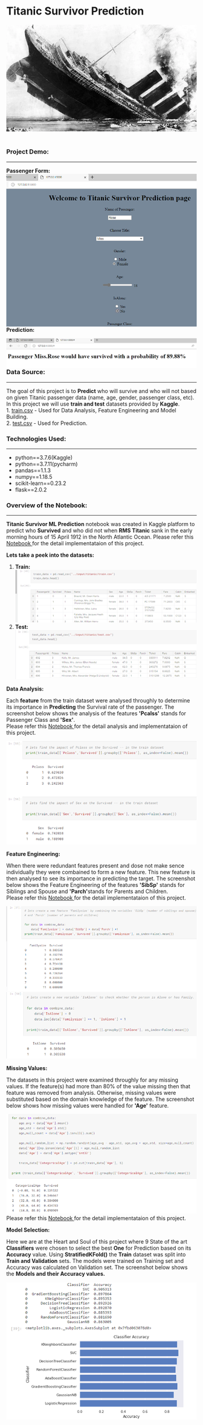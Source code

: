 # <b>Titanic Survivor Prediction</b>

<div style="text-align: center;"><img src="https://github.com/J-R-1/J-R-1/blob/main/Kaggle%20project%20-%20Titanic%20Survivor%20Prediction/Screenshot%20(355).png"
width="1000" ></div>
<br>

### <b>Project Demo:</b>
<hr />
<b>Passenger Form:</b>

<img src="https://github.com/J-R-1/J-R-1/blob/main/Kaggle%20project%20-%20Titanic%20Survivor%20Prediction/titnic_sc_1.png" width="600" style="float: left;"/>
  
<b>Prediction:</b>

<img src="https://github.com/J-R-1/J-R-1/blob/main/Kaggle%20project%20-%20Titanic%20Survivor%20Prediction/titanic_sc2.png" width="600" style="float: left;"/>


### <b>Data Source:</b>
<hr />
The goal of this project is to <b>Predict</b> who will survive and who will not based on given Titanic passenger data (name, age, gender, passenger class, etc). In this project we will use <b>train and test</b> datasets provided by <b>Kaggle</b>.
<br>
1. <a href="https://www.kaggle.com/code/alexisbcook/titanic-tutorial/data?select=train.csv">train.csv</a> - Used for Data Analysis, Feature Engineering and Model Building.
<br> 
2. <a href="https://www.kaggle.com/code/alexisbcook/titanic-tutorial/data?select=test.csv">test.csv</a> - Used for Prediction.



### <b>Technologies Used:</b>
<hr />
<ul>
  <li>python==3.7.6(Kaggle)</li>
  <li>python==3.7.11(pycharm)</li>
  <li>pandas==1.1.3</li>
  <li>numpy==1.18.5</li>
  <li>scikit-learn==0.23.2</li>
  <li>flask==2.0.2</li>
 </ul>

### <b>Overview of the Notebook:</b>
<hr />
<b>Titanic Survivor ML Prediction</b> notebook was created in Kaggle platform to predict who <b>Survived</b> and who did not when <b>RMS Titanic</b> sank in the early morning hours of 15 April 1912 in the North Atlantic Ocean. Please refer this <a href="https://github.com/J-R-1/J-R-1/blob/main/Kaggle%20project%20-%20Titanic%20Survivor%20Prediction/titanic-survivor-ml-prediction.ipynb"> Notebook </a> for the detail implementataion of this project.
<br>

<b>Lets take a peek into the datasets:</b>
<ol>
  <li><b>Train:</b>
    <br>
    <img src="https://github.com/J-R-1/J-R-1/blob/main/Kaggle%20project%20-%20Titanic%20Survivor%20Prediction/titanic_sc_3.png" />
  </li>
  <li><b>Test:</b>
    <br>
    <img src="https://github.com/J-R-1/J-R-1/blob/main/Kaggle%20project%20-%20Titanic%20Survivor%20Prediction/titanic_sc_4.png" />
  </li>
 </ol>
 
 <b>Data Analysis:</b>
 <br>
 
 Each <b>feature</b> from the train dataset were analysed throughly to determine its importance in <b>Predicting</b> the Survival rate of the passenger. The screenshot below shows the analysis of the features <b>'Pcalss'</b> stands for Passenger Class and <b>'Sex'</b>.
 <br>
Please refer this <a href="https://github.com/J-R-1/J-R-1/blob/main/Kaggle%20project%20-%20Titanic%20Survivor%20Prediction/titanic-survivor-ml-prediction.ipynb"> Notebook </a> for the detail analysis and implementataion of this project.
 <br>
 
 <img src="https://github.com/J-R-1/J-R-1/blob/main/Kaggle%20project%20-%20Titanic%20Survivor%20Prediction/titanic_sc_5.png" />
 
 
 <b>Feature Engineering:</b>
 <br>
 
 When there were redundant features present and dose not make sence individually they were combained to form a new feature. This new feature is then analysed to see its importance in predicting the target. The screenshot below shows the Feature Engineering of the features <b>'SibSp'</b> stands for Siblings and Spouse and <b>'Parch'</b>stands for Parents and Children. 
<br>
Please refer this <a href="https://github.com/J-R-1/J-R-1/blob/main/Kaggle%20project%20-%20Titanic%20Survivor%20Prediction/titanic-survivor-ml-prediction.ipynb"> Notebook </a> for the detail implementataion of this project.
<br>

<img src="https://github.com/J-R-1/J-R-1/blob/main/Kaggle%20project%20-%20Titanic%20Survivor%20Prediction/titanic_sc_6.png" />


<img src="https://github.com/J-R-1/J-R-1/blob/main/Kaggle%20project%20-%20Titanic%20Survivor%20Prediction/titanic_sc_7.png" />


<b>Missing Values:</b>
<br>

The datasets in this project were examined throughly for any missing values. If the feature(s) had more than 80% of the value missing then that feature was removed from analysis. Otherwise, missing values were substituted based on the domain knowledge of the feature. The screenshot below shows how missing values were handled for <b>'Age'</b> feature.
<br>

<img src="https://github.com/J-R-1/J-R-1/blob/main/Kaggle%20project%20-%20Titanic%20Survivor%20Prediction/titanic_sc_8.png" />
<br>
Please refer this <a href="https://github.com/J-R-1/J-R-1/blob/main/Kaggle%20project%20-%20Titanic%20Survivor%20Prediction/titanic-survivor-ml-prediction.ipynb"> Notebook </a> for the detail implementataion of this project.
<br>


<b>Model Selection:</b>
<br>

Here we are at the Heart and Soul of this project where 9 State of the art <b>Classifiers</b> were chosen to select the best <b>One</b> for Prediction based on its <b>Accuracy</b> value. Using <b>StratifiedKFold()</b> the <b>Train</b> dataset was split into <b>Train and Validation</b> sets. The models were trained on Training set and Accuracy was calculated on Validation set. The screenshot below shows the <b>Models and their <b>Accuracy</b> values.
 <br>
  
<img src="https://github.com/J-R-1/J-R-1/blob/main/Kaggle%20project%20-%20Titanic%20Survivor%20Prediction/titanic_sc_13.png" />

  
  











 
    
    
  
  
  




